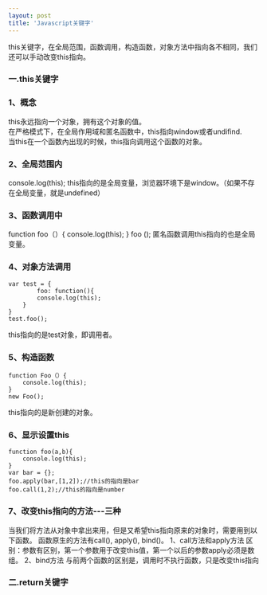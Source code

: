 ```yaml
---
layout: post
title: 'Javascript关键字'
---
```

this关键字，在全局范围，函数调用，构造函数，对象方法中指向各不相同，我们还可以手动改变this指向。
<!--break-->
### 一.this关键字
### 1、概念
this永远指向一个对象，拥有这个对象的值。   
在严格模式下，在全局作用域和匿名函数中，this指向window或者undifind.  
当this在一个函数內出现的时候，this指向调用这个函数的对象。  

### 2、全局范围内
console.log(this);
this指向的是全局变量，浏览器环境下是window。（如果不存在全局变量，就是undefined）

### 3、函数调用中
function foo（）{
	console.log(this);
}
foo ();
匿名函数调用this指向的也是全局变量。

### 4、对象方法调用
```
var test = {
		foo: function(){
		console.log(this);
	}
}
test.foo();
```
this指向的是test对象，即调用者。

### 5、构造函数
```
function Foo（）{
	console.log(this);
}
new Foo();
```
this指向的是新创建的对象。

### 6、显示设置this
```
function foo(a,b){
	console.log(this);
}
var bar = {};
foo.apply(bar,[1,2]);//this的指向是bar
foo.call(1,2);//this的指向是number
```
### 7、改变this指向的方法---三种
当我们将方法从对象中拿出来用，但是又希望this指向原来的对象时，需要用到以下函数。
函数原生的方法有call(), apply(), bind()。
1、call方法和apply方法
区别：参数有区别，第一个参数用于改变this值，第一个以后的参数apply必须是数组。
2、bind方法
与前两个函数的区别是，调用时不执行函数，只是改变this指向

### 二.return关键字

